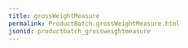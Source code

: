 ```yaml
---
title: grossWeightMeasure
permalink: ProductBatch.grossWeightMeasure.html
jsonid: productbatch_grossweightmeasure
---
```

